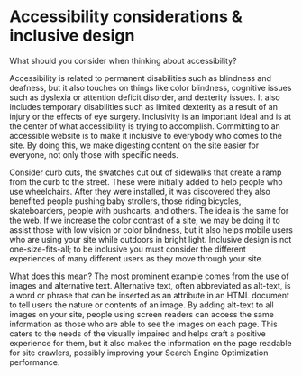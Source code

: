 # Accessibility considerations & inclusive design

What should you consider when thinking about accessibility?

Accessibility is related to permanent disabilities such as blindness and deafness, but it also touches on things like color blindness, cognitive issues such as dyslexia or attention deficit disorder, and dexterity issues. It also includes temporary disabilities such as limited dexterity as a result of an injury or the effects of eye surgery. Inclusivity is an important ideal and is at the center of what accessibility is trying to accomplish. Committing to an accessible website is to make it inclusive to everybody who comes to the site. By doing this, we make digesting content on the site easier for everyone, not only those with specific needs.

Consider curb cuts, the swatches cut out of sidewalks that create a ramp from the curb to the street. These were initially added to help people who use wheelchairs. After they were installed, it was discovered they also benefited people pushing baby strollers, those riding bicycles, skateboarders, people with pushcarts, and others. The idea is the same for the web. If we increase the color contrast of a site, we may be doing it to assist those with low vision or color blindness, but it also helps mobile users who are using your site while outdoors in bright light. Inclusive design is not one-size-fits-all; to be inclusive you must consider the different experiences of many different users as they move through your site.

What does this mean? The most prominent example comes from the use of images and alternative text. Alternative text, often abbreviated as alt-text, is a word or phrase that can be inserted as an attribute in an HTML document to tell users the nature or contents of an image. By adding alt-text to all images on your site, people using screen readers can access the same information as those who are able to see the images on each page. This caters to the needs of the visually impaired and helps craft a positive experience for them, but it also makes the information on the page readable for site crawlers, possibly improving your Search Engine Optimization performance.

